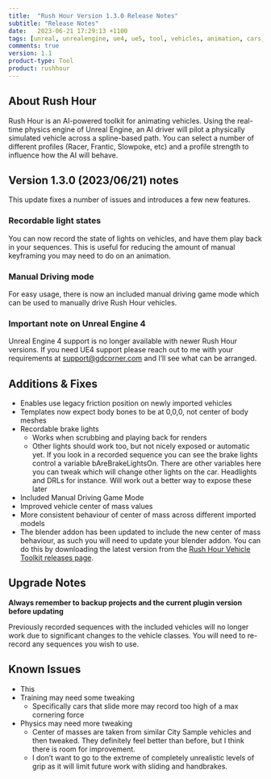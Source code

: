 ```yaml
---
title:  "Rush Hour Version 1.3.0 Release Notes"
subtitle: "Release Notes"
date:   2023-06-21 17:29:13 +1100
tags: [unreal, unrealengine, ue4, ue5, tool, vehicles, animation, cars, animation, rushhour, releasenotes]
comments: true
version: 1.1
product-type: Tool
product: rushhour
---
```


## About Rush Hour

Rush Hour is an AI-powered toolkit for animating vehicles. Using the real-time physics engine of Unreal Engine, an AI driver will pilot a physically simulated vehicle across a spline-based path. You can select a number of different profiles (Racer, Frantic, Slowpoke, etc) and a profile strength to influence how the AI will behave.

## Version 1.3.0 (2023/06/21) notes

This update fixes a number of issues and introduces a few new features.

### Recordable light states

You can now record the state of lights on vehicles, and have them play back in your sequences. This is useful for reducing the amount of manual keyframing you may need to do on an animation.

### Manual Driving mode

For easy usage, there is now an included manual driving game mode which can be used to manually drive Rush Hour vehicles.

### Important note on Unreal Engine 4

Unreal Engine 4 support is no longer available with newer Rush Hour versions. If you need UE4 support please reach out to me with your requirements at [support@gdcorner.com](mailto:support@gdcorner.com) and I’ll see what can be arranged.

## Additions & Fixes

- Enables use legacy friction position on newly imported vehicles
- Templates now expect body bones to be at 0,0,0, not center of body meshes
- Recordable brake lights
  - Works when scrubbing and playing back for renders
  - Other lights should work too, but not nicely exposed or automatic yet. If you look in a recorded sequence you can see the brake lights control a variable bAreBrakeLightsOn. There are other variables here you can tweak which will change other lights on the car. Headlights and DRLs for instance. Will work out a better way to expose these later
- Included Manual Driving Game Mode
- Improved vehicle center of mass values
- More consistent behaviour of center of mass across different imported models
- The blender addon has been updated to include the new center of mass behaviour, as such you will need to update your blender addon. You can do this by downloading the latest version from the [Rush Hour Vehicle Toolkit releases page](https://github.com/GDCorner/RushHourVehicleToolkit/releases).

## Upgrade Notes

**Always remember to backup projects and the current plugin version before updating**

Previously recorded sequences with the included vehicles will no longer work due to significant changes to the vehicle classes. You will need to re-record any sequences you wish to use.

## Known Issues

- This 
- Training may need some tweaking
  - Specifically cars that slide more may record too high of a max cornering force
- Physics may need more tweaking
  - Center of masses are taken from similar City Sample vehicles and then tweaked. They definitely feel better than before, but I think there is room for improvement.
  - I don’t want to go to the extreme of completely unrealistic levels of grip as it will limit future work with sliding and handbrakes.


